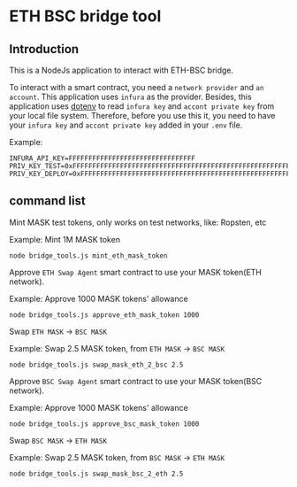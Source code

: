 # ETH BSC bridge tool

## Introduction

This is a NodeJs application to interact with ETH-BSC bridge.

To interact with a smart contract, you need a `network provider` and `an account`. This application uses `infura` as the provider. Besides, this application uses [dotenv](https://www.npmjs.com/package/dotenv) to read `infura key` and `accont private key` from your local file system. Therefore, before you use this it, you need to have your `infura key` and `accont private key` added in your `.env` file.

Example:

```shell
INFURA_API_KEY=FFFFFFFFFFFFFFFFFFFFFFFFFFFFFFFF
PRIV_KEY_TEST=0xFFFFFFFFFFFFFFFFFFFFFFFFFFFFFFFFFFFFFFFFFFFFFFFFFFFFFFFFFFFFFFFF
PRIV_KEY_DEPLOY=0xFFFFFFFFFFFFFFFFFFFFFFFFFFFFFFFFFFFFFFFFFFFFFFFFFFFFFFFFFFFFFFFF
```

## command list

Mint MASK test tokens, only works on test networks, like: Ropsten, etc

Example: Mint 1M MASK token

```shell
node bridge_tools.js mint_eth_mask_token
```

Approve `ETH Swap Agent` smart contract to use your MASK token(ETH network).

Example: Approve 1000 MASK tokens' allowance

```shell
node bridge_tools.js approve_eth_mask_token 1000
```

Swap `ETH MASK` -> `BSC MASK`

Example: Swap 2.5 MASK token, from `ETH MASK` -> `BSC MASK`

```shell
node bridge_tools.js swap_mask_eth_2_bsc 2.5
```

Approve `BSC Swap Agent` smart contract to use your MASK token(BSC network).

Example: Approve 1000 MASK tokens' allowance

```shell
node bridge_tools.js approve_bsc_mask_token 1000
```

Swap `BSC MASK` -> `ETH MASK`

Example: Swap 2.5 MASK token, from `BSC MASK` -> `ETH MASK`

```shell
node bridge_tools.js swap_mask_bsc_2_eth 2.5
```